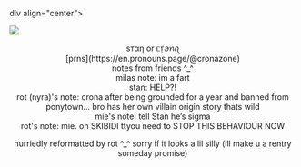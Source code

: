 div align="center">

 ![](https://media.discordapp.net/attachments/887048432097853440/1242930819203596348/Untitled138_20240522210311.png?ex=664fa107&is=664e4f87&hm=10be19c5b0ca0ec328115592ba79c38220ff78de8a2cca6ed413d690097618df&=&format=webp&quality=lossless&width=741&height=602)

</div>

<div align="center">
 ѕтαη or ᥴ᥅ꪮꪀꪖ </br>
 [prns](https://en.pronouns.page/@cronazone)
</div

</br>
<div align="center">
 notes from friends ^_^ </br>
 milas note: im a fart </br> stan: HELP?! </br>
 rot (nyra)'s note: crona after being grounded for a year and banned from ponytown... bro has her own villain origin story thats wild </br>
 mie's note: tell Stan he’s sigma </br>
 rot's note: mie. on SKIBIDI ttyou need to STOP THIS BEHAVIOUR NOW
 
hurriedly reformatted by rot ^_^ sorry if it looks a lil silly (ill make u a rentry someday promise)

